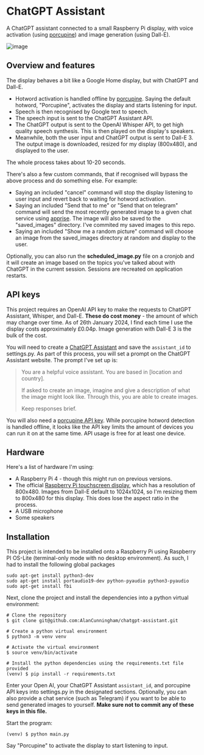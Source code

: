 # ChatGPT Assistant

A ChatGPT assistant connected to a small Raspberry Pi display, with voice activation (using [porcupine](https://github.com/Picovoice/porcupine))
and image generation (using Dall-E).

![image](https://github.com/AlanCunningham/chatgpt-assistant/assets/9663408/74424f3f-2209-4c42-8904-15d3c6e50b35)

## Overview and features
The display behaves a bit like a Google Home display, but with ChatGPT and Dall-E.
- Hotword activation is handled offline by [porcupine](https://github.com/Picovoice/porcupine).  Saying the default hotword, "Porcupine",
activates the display and starts listening for input.
- Speech is then recognised by Google text to speech.
- The speech input is sent to the ChatGPT Assistant API.
- The ChatGPT output is sent to the OpenAI Whisper API, to get high quality speech synthesis. This is then played on the display's speakers.
- Meanwhile, both the user input and ChatGPT output is sent to Dall-E 3.  The output image is downloaded, resized for my display (800x480), and
displayed to the user.

The whole process takes about 10-20 seconds.

There's also a few custom commands, that if recognised will bypass the above process and do something else.  For example:
- Saying an included "cancel" command will stop the display listening to user input and revert back to waiting for hotword activation.
- Saying an included "Send that to me" or "Send that on telegram" command will send the most recently generated image to a given chat service
using [apprise](https://github.com/caronc/apprise).  The image will also be saved to the "saved_images" directory.  I've commited my
saved images to this repo.
- Saying an included "Show me a random picture" command will choose an image from the saved_images directory at random and display to the user.

Optionally, you can also run the **scheduled_image.py** file on a cronjob and it will create an image based on the topics you've talked about with
ChatGPT in the current session.  Sessions are recreated on application restarts.

## API keys
This project requires an OpenAI API key to make the requests to ChatGPT Assistant, Whisper, and Dall-E.  **These do cost money** - the amount of which
may change over time.  As of 26th January 2024, I find each time I use the display costs approximately £0.04p.  Image generation with Dall-E 3 is the bulk
of the cost.

You will need to create a [ChatGPT Assistant](https://platform.openai.com/docs/assistants/overview) and save the `assistant_id` to settings.py.  As part
of this process, you will set a prompt on the ChatGPT Assistant website.  The prompt I've set up is:

> You are a helpful voice assistant.  You are based in [location and country].
> 
> If asked to create an image, imagine and give a description of what the image might look like. Through this, you are able to create images.
> 
> Keep responses brief.


You will also need a [porcupine API key](https://picovoice.ai/platform/porcupine/).  While porcupine hotword detection is handled offline, it looks like
the API key limits the amount of devices you can run it on at the same time.  API usage is free for at least one device.

## Hardware
Here's a list of hardware I'm using:
- A Raspberry Pi 4 - though this might run on previous versions.
- The official [Raspberry Pi touchscreen display](https://www.raspberrypi.com/documentation/accessories/display.html), which has a resolution of 800x480.
Images from Dall-E default to 1024x1024, so I'm resizing them to 800x480 for this display. This does lose the aspect ratio in the process.
- A USB microphone
- Some speakers


## Installation
This project is intended to be installed onto a Raspberry Pi using Raspberry PI OS-Lite (terminal-only mode with no desktop environment).  As such, I had to
install the following global packages
```
sudo apt-get install python3-dev
sudo apt-get install portaudio19-dev python-pyaudio python3-pyaudio
sudo apt-get install fbi
```

Next, clone the project and install the dependencies into a python virtual environment:
```
# Clone the repository
$ git clone git@github.com:AlanCunningham/chatgpt-assistant.git

# Create a python virtual environment
$ python3 -m venv venv

# Activate the virtual environment
$ source venv/bin/activate

# Install the python dependencies using the requirements.txt file provided
(venv) $ pip install -r requirements.txt
```

Enter your Open AI, your ChatGPT Assistant `assistant_id`, and porcupine API keys into settings.py in the designated sections. Optionally, you can also provide a chat service (such as Telegram)
if you want to be able to send generated images to yourself.  **Make sure not to commit any of these keys in this file.**

Start the program:
```
(venv) $ python main.py
```
Say "Porcupine" to activate the display to start listening to input.
